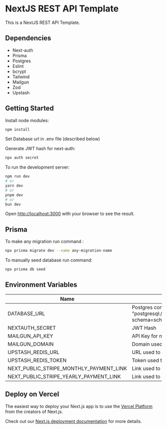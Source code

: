 # NextJS REST API Template

This is a NextJS REST API Template.

## Dependencies

- Next-auth
- Prisma
- Postgres
- Eslint
- bcrypt
- Tailwind
- Mailgun
- Zod
- Upstash

## Getting Started

Install node modules:

```bash
npm install
```

Set Database url in .env file (described below)

Generate JWT hash for next-auth:

```bash
npx auth secret
```

To run the development server:

```bash
npm run dev
# or
yarn dev
# or
pnpm dev
# or
bun dev
```

Open [http://localhost:3000](http://localhost:3000) with your browser to see the result.

## Prisma

To make any migration run command :

```bash
npx prisma migrate dev --name any-migration-name
```

To manually seed database run command:

```bash
npx prisma db seed
```

## Environment Variables

| Name                                    | Description                                                                                              |
| --------------------------------------- | -------------------------------------------------------------------------------------------------------- |
| DATABASE_URL                            | Postgres connection string example "postgresql://username:password@localhost:port/postgres?schema=schema |
| NEXTAUTH_SECRET                         | JWT Hash                                                                                                 |
| MAILGUN_API_KEY                         | API Key for mailgun                                                                                      |
| MAILGUN_DOMAIN                          | Domain used for mailgun API                                                                              |
| UPSTASH_REDIS_URL                       | URL used to access REDIS DB                                                                              |
| UPSTASH_REDIS_TOKEN                     | Token used to access REDIS DB                                                                            |
| NEXT_PUBLIC_STRIPE_MONTHLY_PAYMENT_LINK | Link used to send customer to stripe payment DB                                                          |
| NEXT_PUBLIC_STRIPE_YEARLY_PAYMENT_LINK  | Link used to send customer to stripe payment DB                                                          |

## Deploy on Vercel

The easiest way to deploy your Next.js app is to use the [Vercel Platform](https://vercel.com/new?utm_medium=default-template&filter=next.js&utm_source=create-next-app&utm_campaign=create-next-app-readme) from the creators of Next.js.

Check out our [Next.js deployment documentation](https://nextjs.org/docs/app/building-your-application/deploying) for more details.

